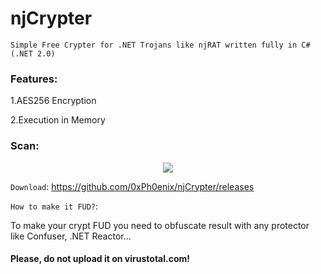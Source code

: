 # njCrypter
```Simple Free Crypter for .NET Trojans like njRAT written fully in C#(.NET 2.0)```

### Features:

1.AES256 Encryption

2.Execution in Memory

### Scan: 

<p align="center">
  <img src="Scan/Scan.png">
</p>

```Download```: https://github.com/0xPh0enix/njCrypter/releases

```How to make it FUD?```: 

To make your crypt FUD you need to obfuscate result with any protector like Confuser, .NET Reactor...

#### Please, do not upload it on virustotal.com!
